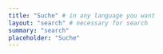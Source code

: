 ```yaml
---
title: "Suche" # in any language you want
layout: "search" # necessary for search
summary: "search"
placeholder: "Suche"
---
```

